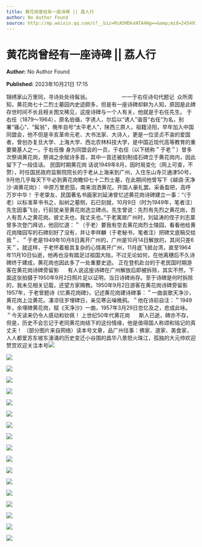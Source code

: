 ```yaml
---
title: 黄花岗曾经有一座诗碑 || 荔人行
author: No Author Found
source: http://mp.weixin.qq.com/s?__biz=MzA5MDkxNTA4Ng==&amp;mid=2454914300&amp;idx=1&amp;sn=aa7f203ca00cffb88ae06385acce5777&amp;chksm=87a3cc9db0d4458b415b5cdfabb234b32a97e6cee7005936379a2b94cfb4be24d7a26280a225&poc_token=HJ_Do2ejHyO-wNZGG8Q1S8FdPgy1YBBEob-nUEme
---
```


# 黄花岗曾经有一座诗碑 || 荔人行

**Author:** No Author Found

**Published:** 2023年10月21日 17:15

锦绣家山万里同，寻诗处处待髯翁。                     一一于右任诗句代题记  众所周知，黄花岗七十二烈士墓园内史迹颇多，但是有一座诗碑却鲜为人知，原因是此碑存世时间不长且相关图文稀见，这座诗碑与一个人有关，他就是于右任先生。 于右任（1879～1964），原名伯循，字诱人，尔后以“诱人”谐音“右任”为名，别署“骚心”、“髯翁”，晚年自号“太平老人”，陕西三原人，祖籍泾阳，早年加入中国同盟会，他不但是辛亥革命元老、大书法家、大诗人，更是一位坚贞不渝的爱国者，曾创办复旦大学、上海大学、西北农林科技大学，是中国近现代高等教育的重要奠基人之一。于右任像 身为同盟会的一员，于右任（以下统称＂于老＂）曾多次祭谒黄花岗，祭谒之余赋诗多首，其中一首还被刻制成石碑立于黄花岗内，因此留下了一段佳话。 民国时期黄花岗 话说1949年8月，因时局变化（网上可查，不赘），时任国民政府监察院院长的于老从上海来到广州，入住东山寺贝通津50号，9月他几乎每天下午必到黄花岗瞻仰七十二烈士墓，在此期间他曾写下《越调·天净沙·谒黄花岗》： 中原万里悲笳，南来泪洒黄花。开国人豪礼罢。采香盈把，高呼万岁中华！ 于老挚友、民国著名书画家刘延涛曾忆述黄花岗诗碑建立一事：“（于老）以标准草书书之，拟树之墓侧，石已刻就，10月9日（时为1949年，笔者注）先生因事飞台，行前犹亲至黄花岗选立碑点。先生曾说：先烈有先烈之黄花岗，吾人有吾人之黄花岗。彼丈夫也，我丈夫也。”于老寓居广州时，刘延涛的侄子刘志棻曾多次登门拜访，他回忆道：＂（于老）要我有空去黄花岗烈士陵园，看看他给黄花岗陵园写的石碑刻好了没有，并让李祥麟（于老秘书，笔者注）把碑文底稿交给我＂、＂于老是1949年10月8日离开广州的，广州是10月14日解放的，其间只差6天＂。就这样，于老怀着极其复杂的心情离开广州，11月底飞抵台湾，直至1964年11月10日仙逝，他再也没有踏足过祖国大陆，不过无论如何，在他离穗后不久诗碑终于建成，黄花岗也因此多了一处重要史迹。 正在登机赴台的于老民国时期游客在黄花岗诗碑旁留影      有人说这座诗碑在广州解放后即被拆除，其实不然，下面这张拍摄于1950年9月2日照片足以证明，当日诗碑尚存。至于诗碑是何时拆除的，我未见相关记载，还望方家赐教。1950年9月2日游客在黄花岗诗碑旁留影    1957年，于老曾题诗《忆黄花岗碑》，记述黄花岗建诗碑事：＂一曲哀歌天净沙，黄花岗上泣黄花。凄凉往岁埋碑日，亲见寒云噪晚鸦。＂他在诗前自注：＂1949年，余埋碑黄花岗，赋《天净沙》一曲，1957年3月29日忽忆及之，悲成此咏。＂今天读来仍令人感动和钦佩！ 上世纪50年代黄花岗      斯人已逝，碑亦不存，但是，历史不会忘记于老同黄花岗结下的这份情缘，他是值得国人称颂和铭记的真丈夫！ （部分图片来自网络）读本号文章，品广州往事：佛家、道家、美食家，人人都爱苏东坡东濠涌的历史变迁小谷围的昌华八景怒火珠江，孤独的大元帅欢迎赞赏欢迎关注本号![](https://mmbiz.qpic.cn/mmbiz_jpg/PJWG74pLsMayvR1AyLpp1OwsWXJhmAMu6hEnyJ4hyVxh2jeFxNGwngJfdXCj1cuXFPwvvJjPH1NhDydQF15CRA/640?wx_fmt=jpeg)

![](https://mmbiz.qpic.cn/mmbiz_png/PJWG74pLsMaM3zq9WVvVcp7MeiayTtDQRddqNcCDc9xPibtbF3FwvFYkSK5F3M0qQ4tRMfcjKegibHjJpoZjxJyXA/640)

![](https://mmbiz.qpic.cn/mmbiz_png/PJWG74pLsMaM3zq9WVvVcp7MeiayTtDQRNkco91xnnDmnWSwgWdP9qyVdRI0hiaaupSefguaVGOdXMgRaUg2zHXQ/640)

![](https://mmbiz.qpic.cn/mmbiz_jpg/PJWG74pLsMaM3zq9WVvVcp7MeiayTtDQRW4qffBaWsEbiaS6Kia5Fmu1cZEHYPibiaJVsfX1N1ZbtXWcJ7jPF6BoWOg/640)

![](https://mmbiz.qpic.cn/mmbiz_jpg/PJWG74pLsMaM3zq9WVvVcp7MeiayTtDQRTDzq1PeKBGdxU4bsVrJT4RQuj9Zdz4QcVhib7FkUx2zqC7YLEX25AUg/640)

![](https://mmbiz.qpic.cn/mmbiz_jpg/PJWG74pLsMaM3zq9WVvVcp7MeiayTtDQRwa1icLWNweBuv5Oz3t1jyeRfYtP9zVuhq3S7aRkuqjY2GRdYYLA58Bw/640)

![](https://mmbiz.qpic.cn/mmbiz_jpg/PJWG74pLsMaM3zq9WVvVcp7MeiayTtDQRD5hBMAibnhFOSYyOext9Ml2ibDIMJt6JBGK33TgrMuMN40MmN2FXdoow/640)

![](https://mmbiz.qpic.cn/mmbiz_png/PJWG74pLsMaM3zq9WVvVcp7MeiayTtDQRqt0otebJl6ekM12wsH6D0yRUm2GV7LFUw6T6P9LFzWj0Z7UlRDhdicA/640)

![](https://mmbiz.qpic.cn/mmbiz_jpg/PJWG74pLsMaM3zq9WVvVcp7MeiayTtDQRKVdUlwOB1ozLAibyvASwibUJcSMF61RUU6uMxFMgxOmNlyeOicnafrxvg/640)

![](https://mmbiz.qpic.cn/mmbiz_jpg/PJWG74pLsMaM3zq9WVvVcp7MeiayTtDQRL9H62U0ooKasusJsicbficf2KUsDkicWicrTnXmYfZen2dIKicHSYeFXZ7g/640)

![](https://mmbiz.qpic.cn/mmbiz_png/PJWG74pLsMaM3zq9WVvVcp7MeiayTtDQRYYUxyc4P7srRkBzGXdOhNhT0PsGTica9hIwT1gBNmYgfpKaDAvjibXCw/640)

![](https://mmbiz.qpic.cn/mmbiz_gif/PJWG74pLsMaM3zq9WVvVcp7MeiayTtDQR17laoEF32h1DstsgOKq7QZ1tRzrvsjPPYPqZoXWo26bLeKM1FLsibJg/640)

![](https://mmbiz.qpic.cn/mmbiz_jpg/PJWG74pLsMaM3zq9WVvVcp7MeiayTtDQRHX8SozEwnLW2F3Uaj45xOhdYUgW5DMUUDWYAft6YiaSicX9Mk511icy0Q/640)

![](https://mmbiz.qpic.cn/mmbiz_gif/PJWG74pLsMaM3zq9WVvVcp7MeiayTtDQRrcGicg2QsdfkqYZgghxVlq7ib13bG4HCraE9aFODsYIo85M3IuG5XnsA/640)

![](https://mmbiz.qpic.cn/mmbiz_gif/PJWG74pLsMayvR1AyLpp1OwsWXJhmAMusfs1pQabdPdhBk4997RJ6orCd8NJIkE6QtgAQLO9aEydzZrVqqk7ew/640?wx_fmt=gif&wxfrom=5&wx_lazy=1)

![](https://mmbiz.qpic.cn/mmbiz_gif/PJWG74pLsMY4kze1RswORlwIruFfBicEYeomLV8Tjs3AO8zO5OIk2usXQ2wZOicfrAxou4MXF2OLDPUcfQiafn3SA/640?wx_fmt=gif&wxfrom=5&wx_lazy=1)

![](https://mmbiz.qpic.cn/mmbiz_jpg/PJWG74pLsMattAskmpcvtPqMpIAHv903ej09445slGiacxZia7YJLTjTfduepq4uPgA9SsCrq2xPG9UmJD0ao2MA/640?wx_fmt=jpeg&wxfrom=5&wx_lazy=1&wx_co=1)

![](https://mmbiz.qpic.cn/mmbiz_png/PJWG74pLsMbxzxSWsbSxWa401icEeDUWiawxAxbdgTq3LmtribGicfmgEgabFONInhdrQRwY9Y4pmxRGlAoaQAaMDA/640?wx_fmt=jpeg&wxfrom=5&wx_lazy=1&wx_co=1)



